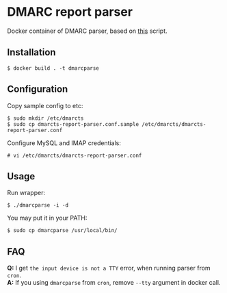 # DMARC report parser

Docker container of DMARC parser, based on [this](github.com/techsneeze/dmarcts-report-parser) script.

## Installation

```
$ docker build . -t dmarcparse
```

## Configuration

Copy sample config to etc:

```
$ sudo mkdir /etc/dmarcts
$ sudo cp dmarcts-report-parser.conf.sample /etc/dmarcts/dmarcts-report-parser.conf
```

Configure MySQL and IMAP credentials:

```
# vi /etc/dmarcts/dmarcts-report-parser.conf
```

## Usage

Run wrapper:

```
$ ./dmarcparse -i -d
```

You may put it in your PATH:

```
$ sudo cp dmarcparse /usr/local/bin/
```

## FAQ

**Q:** I get `the input device is not a TTY` error, when running parser from `cron`.\
**A:** If you using `dmarcparse` from `cron`, remove `--tty` argument in docker call.
